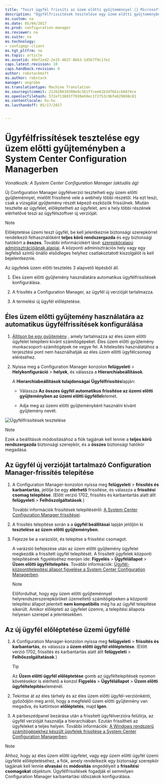 ```yaml
---
title: "Teszt ügyfél frissíti az üzem előtti gyűjteménnyel |} Microsoft Docs"
description: "Ügyfélfrissítések tesztelése egy üzem előtti gyűjteményben a System Center Configuration Managerben."
ms.custom: na
ms.date: 05/04/2017
ms.prod: configuration-manager
ms.reviewer: na
ms.suite: na
ms.technology:
- configmgr-client
ms.tgt_pltfrm: na
ms.topic: article
ms.assetid: 49ef2ed2-2e15-4637-8b63-1d5b7f9c17e1
caps.latest.revision: 10
caps.handback.revision: 0
author: robstackmsft
ms.author: robstack
manager: angrobe
ms.translationtype: Machine Translation
ms.sourcegitcommit: 212628639300e9c361f7cee61b3df6b1cb6874ce
ms.openlocfilehash: 572ef13883f7930e69ec1f1f53c9bfe029898c81
ms.contentlocale: hu-hu
ms.lasthandoff: 05/17/2017


---
```

# <a name="how-to-test-client-upgrades-in-a-pre-production-collection-in-system-center-configuration-manager"></a>Ügyfélfrissítések tesztelése egy üzem előtti gyűjteményben a System Center Configuration Managerben

*Vonatkozik: A System Center Configuration Manager (aktuális ág)*

Új Configuration Manager ügyfélverzió tesztelheti egy üzem előtti gyűjteménnyel, mielőtt frissítené vele a webhely többi részétől.  Ha ezt teszi, csak a vizsgálat gyűjtemény részét képező eszközök frissülnek. Miután tesztelte az ügyfelet, előléptetheti az ügyfelet, ami a hely többi részének elérhetővé teszi az ügyfélszoftver új verzióját.

> [!NOTE]
> Előléptetése üzemi teszt ügyfél, be kell jelentkeznie biztonsági szerepkörrel rendelkező felhasználóként **teljes körű rendszergazda** és egy biztonsági hatókört a **összes**. További információkért lásd: [szerepköralapú adminisztrációjának alapjai](/sccm/core/understand/fundamentals-of-role-based-administration). A központi adminisztrációs hely vagy egy legfelső szintű önálló elsődleges helyhez csatlakoztatott kiszolgálót is kell bejelentkeznie.

 Az ügyfelek üzem előtti tesztelés 3 alapvető lépésből áll.  

1.  Éles üzem előtti gyűjtemény használatára automatikus ügyfélfrissítések konfigurálása.  

2.  A frissítés a Configuration Manager, az ügyfél új verzióját tartalmazza.  

3.  A termelési új ügyfél előléptetése.  

##  <a name="to-configure-automatic-client-upgrades-to-use-a-pre-production-collection"></a>Éles üzem előtti gyűjtemény használatára az automatikus ügyfélfrissítések konfigurálása  

1. [Állítson be egy gyűjtemény](..\collections\create-collections.md) , amely tartalmazza az éles üzem előtti ügyfelet telepíteni kívánt számítógépeket. Éles üzem előtti gyűjtemény munkacsoport-számítógépek ne vegye fel. A hitelesítés használatához a terjesztési pont nem használhatják az éles üzem előtti ügyfélcsomag eléréséhez.   

1.  Nyissa meg a Configuration Manager konzolon **felügyeleti** > **Helykonfiguráció** > **helyek**, és válassza a **Hierarchiabeállítások**.  

     A **Hierarchiabeállítások tulajdonságai** **Ügyfélfrissítés**lapján:  

    -   Válassza **Az összes ügyfél automatikus frissítése az üzemi előtti gyűjteményben az üzemi előtti ügyféllel**elemet.  

    -   Adja meg az üzemi előtti gyűjteményként használni kívánt gyűjtemény nevét.  

![Ügyfélfrissítések tesztelése](media/test-client-upgrades.png)

>[!NOTE]
>Ezek a beállítások módosításához a fiók tagjának kell lennie a **teljes körű rendszergazda** biztonsági szerepkör, és a **összes** biztonsági hatókör megadása.


##  <a name="to-install-a-configuration-manager-update-that-includes-a-new-version-of-the-client"></a>Az ügyfél új verzióját tartalmazó Configuration Manager-frissítés telepítése  

1.  A Configuration Manager-konzolon nyissa meg **felügyeleti** > **frissítés és karbantartás**, jelölje be egy **elérhető** frissítése, és válassza a **frissítési csomag telepítése**. (Előtt verzió 1702, frissítés és karbantartás alatt állt **felügyeleti** > **Felhőszolgáltatások**.)

     További információk frissítések telepítéséről: [A System Center Configuration Manager frissítései](../../../../core/servers/manage/updates.md).  

2.  A frissítés telepítése során a a **ügyfél beállításai** lapján jelöljön ki **tesztelése az üzem előtti gyűjteményben**.  

3.  Fejezze be a varázslót, és telepítse a frissítési csomagot.  

     A varázsló befejezése után az üzem előtti gyűjtemény ügyfelei megkezdik a frissített ügyfél telepítését. A frissített ügyfelek központi telepítésének figyeléséhez menjen ide: **Figyelés** > **Ügyfélállapot** > **Üzem előtti ügyféltelepítés**. További információk: [Ügyfél-központitelepítési állapot figyelése a System Center Configuration Managerben](../../../../core/clients/deploy/monitor-client-deployment-status.md).

    > [!NOTE]
    > Előfordulhat, hogy egy üzem előtti gyűjteménnyel helyrendszerszerepköröket üzemeltető számítógépeken a központi telepítési állapot jelentett **nem kompatibilis** még ha az ügyfél telepítése sikerült. Amikor előlépteti az ügyfelet üzemre, a telepítési állapota helyesen szerepel a jelentésekben.

##  <a name="to-promote-the-new-client-to-production"></a>Az új ügyfél előléptetése üzemi ügyféllé  

1.  A Configuration Manager-konzolon nyissa meg **felügyeleti** > **frissítés és karbantartás**, és válassza a **üzem előtti ügyfél előléptetése**. (Előtt verzió 1702, frissítés és karbantartás alatt állt **felügyeleti** > **Felhőszolgáltatások**.)

    > [!TIP]
    > Az **Üzem előtti ügyfél előléptetése** gomb az ügyféltelepítések nyomon követésekor is elérhető a konzol **Figyelés** > **Ügyfélállapot** > **Üzem előtti ügyféltelepítés**eleménél.

2.  Tekintse át az éles tárhely és az éles üzem előtti ügyfél-verziónkénti, győződjön meg arról, hogy a megfelelő üzem előtti gyűjtemény van megadva, és kattintson **előléptetés**, majd **Igen**.  

3.  A párbeszédpanel bezárása után a frissített ügyfélverzióra felülírja, az ügyfél verzióját használja a hierarchiában. Ezután frissítheti az ügyfeleket a teljes helyen. További információk: [A Windows rendszerű számítógépekhez készült ügyfelek frissítése a System Center Configuration Managerben](../../../../core/clients/manage/upgrade/upgrade-clients-for-windows-computers.md).  

>[!NOTE]
>Ahhoz, hogy az éles üzem előtti ügyfelet, vagy egy üzem előtti ügyfél üzemi ügyféllé előléptetéséhez, a fiók, amely rendelkezik egy biztonsági szerepkör tagjának kell lennie **olvasási** és **módosítás** engedélyeit a **frissítési csomagokat** objektum.
>Ügyfélfrissítések fogadják el semmilyen Configuration Manager karbantartási időszakok konfigurálása.

